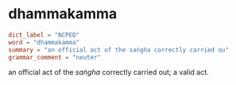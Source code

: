 # dhammakamma

``` toml
dict_label = "NCPED"
word = "dhammakamma"
summary = "an official act of the saṅgha correctly carried ou"
grammar_comment = "neuter"
```

an official act of the *saṅgha* correctly carried out; a valid act.

